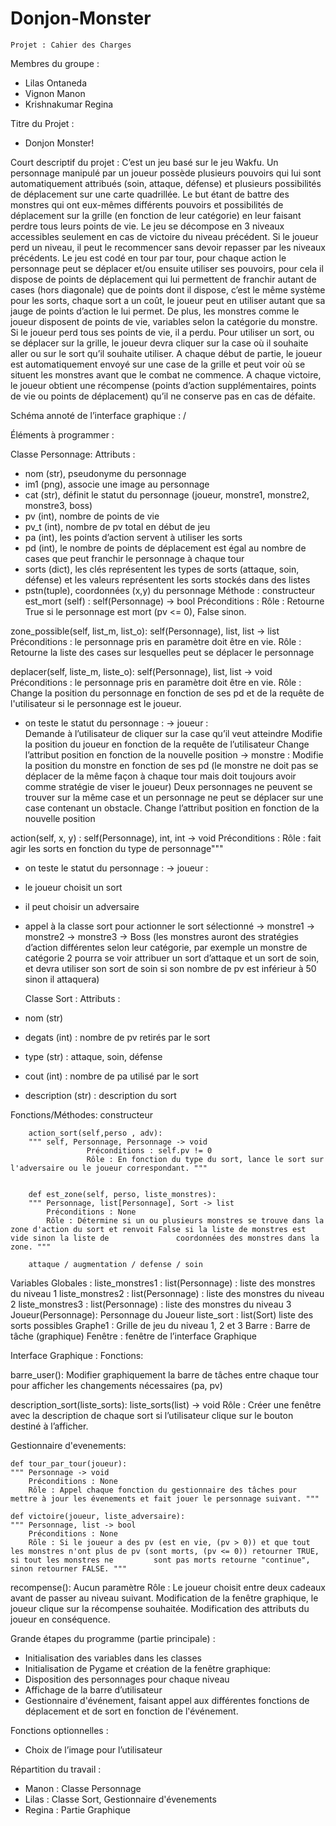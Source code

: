 # Donjon-Monster
    Projet : Cahier des Charges 
    
Membres du groupe : 
- Lilas Ontaneda 
- Vignon Manon 
- Krishnakumar Regina 

Titre du Projet : 
- Donjon Monster! 

Court descriptif du projet : 
C’est un jeu basé sur le jeu Wakfu. 
Un personnage manipulé par un joueur possède plusieurs pouvoirs qui lui sont automatiquement attribués (soin, attaque, défense) et plusieurs possibilités de déplacement sur une carte quadrillée. 
Le but étant de battre des monstres qui ont eux-mêmes différents pouvoirs et possibilités de déplacement sur la grille (en fonction de leur catégorie) en leur faisant perdre tous leurs points de vie. Le jeu se décompose en 3 niveaux accessibles seulement en cas de victoire du niveau précédent. Si le joueur perd un niveau, il peut le recommencer sans devoir repasser par les niveaux précédents. 
Le jeu est codé en tour par tour, pour chaque action le personnage peut se déplacer et/ou ensuite utiliser ses pouvoirs, pour cela il dispose de points de déplacement qui lui permettent de franchir autant de cases (hors diagonale) que de points dont il dispose, c’est le même système pour les sorts, chaque sort a un coût, le joueur peut en utiliser autant que sa jauge de points d’action le lui permet. De plus, les monstres comme le joueur disposent de points de vie, variables selon la catégorie du monstre. Si le joueur perd tous ses points de vie, il a perdu. Pour utiliser un sort, ou se déplacer sur la grille, le joueur devra cliquer sur la case où il souhaite aller ou sur le sort qu’il souhaite utiliser. A chaque début de partie, le joueur est automatiquement envoyé sur une case de la grille et peut voir où se situent les monstres avant que le combat ne commence. A chaque victoire, le joueur obtient une récompense (points d’action supplémentaires, points de vie ou points de déplacement) qu’il ne conserve pas en cas de défaite. 

Schéma annoté de l’interface graphique : /

Éléments à programmer : 

Classe Personnage: 
Attributs : 
- nom (str), pseudonyme du personnage 
- im1 (png), associe une image au personnage 
- cat (str), définit le statut du personnage (joueur, monstre1, monstre2, monstre3, boss) 
- pv (int), nombre de points de vie 
- pv_t (int), nombre de pv total en début de jeu
- pa (int), les points d’action servent à utiliser les sorts
- pd (int), le nombre de points de déplacement est égal au nombre de cases que peut franchir le personnage à chaque tour 
- sorts (dict), les clés représentent les types de sorts (attaque, soin, défense) et les valeurs représentent les sorts stockés dans des listes 
- pstn(tuple), coordonnées (x,y) du personnage 
Méthode : 
constructeur 
est_mort (self) :
self(Personnage) -> bool
Préconditions :
Rôle : Retourne True si le personnage est mort (pv <= 0), False sinon.

zone_possible(self, list_m, list_o):
self(Personnage), list, list -> list
Préconditions : le personnage pris en paramètre doit être en vie.
Rôle : Retourne la liste des cases sur lesquelles peut se déplacer le personnage

deplacer(self, liste_m, liste_o):
self(Personnage), list, list -> void
Préconditions : le personnage pris en paramètre doit être en vie.
Rôle : Change la position du personnage en fonction de ses pd et de la requête de l'utilisateur si le personnage est le joueur. 
- on teste le statut du personnage : 
→ joueur :  
Demande à l’utilisateur de cliquer sur la case qu’il veut atteindre 
Modifie la position du joueur en fonction de la requête de l’utilisateur 
Change l’attribut position en fonction de la nouvelle position 
→ monstre : 
Modifie la position du monstre en fonction de ses pd (le monstre ne doit pas se déplacer de la même façon à chaque tour mais doit toujours avoir comme stratégie de viser le joueur) 
Deux personnages ne peuvent se trouver sur la même case et un personnage ne peut se déplacer sur une case contenant un obstacle. 
Change l’attribut position en fonction de la nouvelle position 

action(self, x, y) :
self(Personnage), int,  int -> void
Préconditions :
Rôle : fait agir les sorts en fonction du type de personnage"""
- on teste le statut du personnage : 
→ joueur :
- le joueur choisit un sort 
- il peut choisir un adversaire 
- appel à la classe sort pour actionner le sort sélectionné 
→ monstre1 
→ monstre2 
-> monstre3 
-> Boss 
(les monstres auront des stratégies d’action différentes selon leur catégorie, par exemple un monstre de catégorie 2 pourra se voir attribuer un sort d’attaque et un sort de soin, et devra utiliser son sort de soin si son nombre de pv est inférieur à 50 sinon il attaquera) 

    Classe Sort : 
Attributs : 
- nom (str) 
- degats (int) : nombre de pv retirés par le sort 
- type (str) : attaque, soin, défense 
- cout (int) : nombre de pa utilisé par le sort
- description (str) : description du sort 

Fonctions/Méthodes:
        constructeur

        action_sort(self,perso , adv):
        """ self, Personnage, Personnage -> void
                     Préconditions : self.pv != 0
                     Rôle : En fonction du type du sort, lance le sort sur l'adversaire ou le joueur correspondant. """

        
        def est_zone(self, perso, liste_monstres):
        """ Personnage, list[Personnage], Sort -> list
            Préconditions : None
            Rôle : Détermine si un ou plusieurs monstres se trouve dans la zone d'action du sort et renvoit False si la liste de monstres est vide sinon la liste de               coordonnées des monstres dans la zone. """
            
        attaque / augmentation / defense / soin 

Variables Globales : 
liste_monstres1 : list(Personnage) : liste des monstres du niveau 1 
liste_monstres2 : list(Personnage) : liste des monstres du niveau 2 
liste_monstres3 : list(Personnage) : liste des monstres du niveau 3 
Joueur(Personnage): Personnage du Joueur 
liste_sort : list(Sort) liste des sorts possibles 
Graphe1 : Grille de jeu du niveau 1, 2 et 3
Barre : Barre de tâche (graphique)
Fenêtre : fenêtre de l’interface Graphique 

Interface Graphique : 
Fonctions: 

barre_user(): 
Modifier graphiquement la barre de tâches entre chaque tour pour afficher les changements nécessaires (pa, pv) 

description_sort(liste_sorts): 
liste_sorts(list) -> void 
Rôle : Créer une fenêtre avec la description de chaque sort si l’utilisateur clique sur le bouton destiné à l’afficher. 



Gestionnaire d'evenements: 

    def tour_par_tour(joueur):
    """ Personnage -> void
        Préconditions : None
        Rôle : Appel chaque fonction du gestionnaire des tâches pour mettre à jour les évenements et fait jouer le personnage suivant. """
        
    def victoire(joueur, liste_adversaire):
    """ Personnage, list -> bool
        Préconditions : None
        Rôle : Si le joueur a des pv (est en vie, (pv > 0)) et que tout les monstres n'ont plus de pv (sont morts, (pv <= 0)) retourner TRUE, si tout les monstres ne         sont pas morts retourne "continue", sinon retourner FALSE. """

recompense(): 
Aucun paramètre 
Rôle : Le joueur choisit entre deux cadeaux avant de passer au niveau suivant. Modification de la fenêtre graphique, le joueur clique sur la récompense souhaitée. Modification des attributs du joueur en conséquence. 


Grande étapes du programme (partie principale) : 
- Initialisation des variables dans les classes 
- Initialisation de Pygame et création de la fenêtre graphique: 
- Disposition des personnages pour chaque niveau 
- Affichage de la barre d’utilisateur 
- Gestionnaire d'événement, faisant appel aux différentes fonctions de déplacement et de sort en fonction de l'événement. 

Fonctions optionnelles : 
- Choix de l’image pour l’utilisateur 

Répartition du travail : 
- Manon : Classe Personnage 
- Lilas : Classe Sort, Gestionnaire d'évenements
- Regina : Partie Graphique
